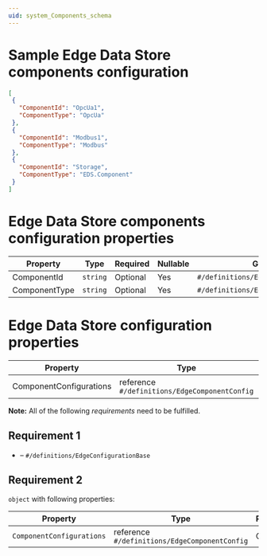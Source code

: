 ```yaml
---
uid: system_Components_schema
---
```


# Sample Edge Data Store components configuration

 ```json
[
  {
    "ComponentId": "OpcUa1",
    "ComponentType": "OpcUa"
  },
  {
    "ComponentId": "Modbus1",
    "ComponentType": "Modbus"
  },
  {
    "ComponentId": "Storage",
    "ComponentType": "EDS.Component"
  }
]
 ```

# Edge Data Store components configuration properties

| Property                        | Type     | Required | Nullable | Group                              |
| ------------------------------- | -------- | -------- | -------- |----------------------------------- |
| ComponentId     | `string` | Optional | Yes      |`#/definitions/EdgeComponentConfig` |
| ComponentType | `string` | Optional | Yes      |`#/definitions/EdgeComponentConfig` |


# Edge Data Store configuration properties

| Property                                            | Type      | Required | Nullable | Defined by                     |
| --------------------------------------------------- | --------- | -------- | -------- | ------------------------------ |
| ComponentConfigurations | reference <br> `#/definitions/EdgeComponentConfig` | Optional | Yes      | EdgeDataStoreConfig (this schema) |


**Note:** All of the following _requirements_ need to be fulfilled.

## Requirement 1

- []() – `#/definitions/EdgeConfigurationBase`

## Requirement 2

`object` with following properties:

| Property                  | Type  | Required |
| ------------------------- | ----- | -------- |
| `ComponentConfigurations` | reference <br> `#/definitions/EdgeComponentConfig` | Optional |
